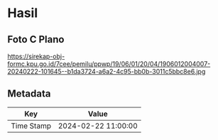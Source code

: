 # Hasil

## Foto C Plano

https://sirekap-obj-formc.kpu.go.id/7cee/pemilu/ppwp/19/06/01/20/04/1906012004007-20240222-101645--b1da3724-a6a2-4c95-bb0b-3011c5bbc8e6.jpg


## Metadata

| Key        | Value               |
| ---------- | ------------------- |
| Time Stamp | 2024-02-22 11:00:00 |



